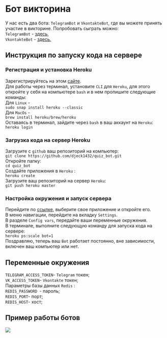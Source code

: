 # Бот викторина
У нас есть два бота: ```TelegramBot``` и ```VkontakteBot```, где вы можете принять участие в викторине.
Попробовать сыграть можно:
<br>
 ```TelegramBot``` - <a href='https://t.me/DevmanLesson3_bot'>здесь,</a>
 <br>
```VkontakteBot``` - <a href='https://vk.com/im?media=&sel=-190053871'>здесь.</a>

## Инструкция по запуску кода на сервере

### Регистрация и установка Heroku

Зарегистрируйтесь  на этом <a href='https://signup.heroku.com/dc'>сайте</a>.
<br>
Для работы через терминал, установите ```CLI``` для ```Heroku```, для этого
откройте у себя на компьютере ```bash``` и в нем пропишите следующие команды: 
<br>
Для ```Linux``` -<br>
```sudo snap install heroku --classic```
<br>
Для ```MacOs``` - <br>
```brew install heroku/brew/heroku```
<br>
Оставаясь в терминал, зайдите через ```bash``` в ваш аккаунт на ```Heroku```:
<br>
```heroku login```
<br>
### Загрузка кода на сервер Heroku

Загрузите с ```github``` ваш репозиторий на компьютер: 
<br>
```git clone https://github.com/djeck1432/quiz_bot.git```
<br>
Откройте папку:
<br>
```cd quiz_bot ```
<br>
Создайте приложения в ```Heroku``` :
<br>
```heroku create```
<br>
Загрузите ваш репозиторий на сервер ```Heroku```:
<br>
```git push heroku master```
<br>

### Настройка окружения и запуск сервера

Перейдите по <a href='https://dashboard.heroku.com/apps'>ссылке</a>, выберите свое приложение и откройте его.
<br>
В меню навигации, перейдите на вкладку ```Settings```.
<br>
В разделе ```Config vars```, передайте ваши переменные окружения.
<br>
В терминале, выполните следующую команду для запуска кода на сервере:<br>
```heroku ps:scale bot=1```
<br>
Поздравляю, теперь ваш ```Bot``` работает постоянно, вне зависимости, включен ваш компьютер или нет.
<a name='env'></a>

## Переменные окружения 

```TELEGRAM_ACCESS_TOKEN```- ```Telegram``` токен;
<br>
```VK_ACCESS_TOKEN```- ```Vkontakte``` токен;
<br>
Параметры базы данных ```Redis``` :
<br>
```REDIS_PASSWORD ```-  пароль;
<br>
```REDIS_PORT```- порт;
<br>
```REDIS_HOST```- хост;

## Пример работы ботов

<img src='https://dvmn.org/filer/canonical/1569215494/324/'>
